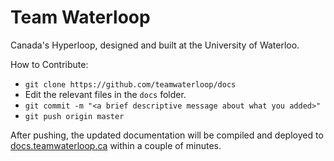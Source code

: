 # Team Waterloop

Canada's Hyperloop, designed and built at the University of Waterloo.

How to Contribute:
- `git clone https://github.com/teamwaterloop/docs`
- Edit the relevant files in the `docs` folder.
- `git commit -m "<a brief descriptive message about what you added>"`
- `git push origin master`

After pushing, the updated documentation will be compiled and deployed to [docs.teamwaterloop.ca](https://docs.teamwaterloop.ca) within a couple of minutes.
